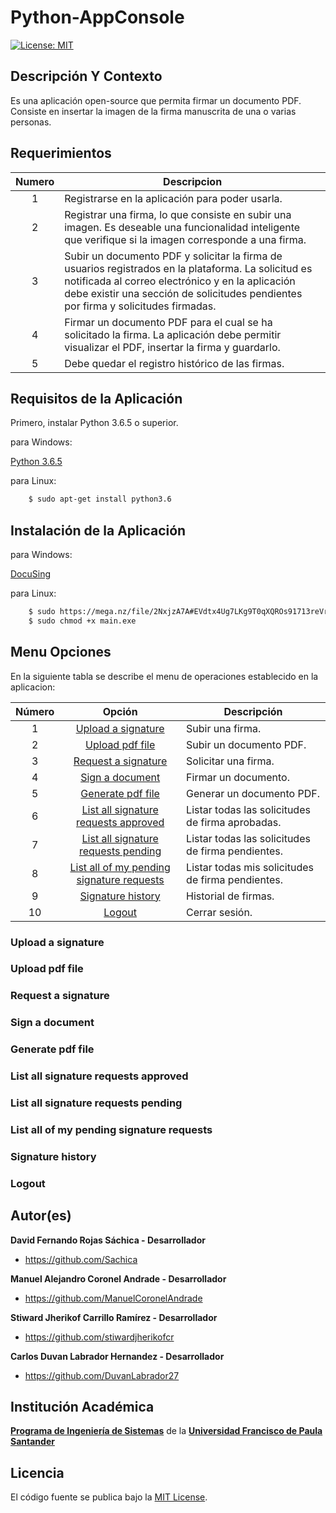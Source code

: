 # Python-AppConsole

[![License: MIT](https://img.shields.io/badge/License-MIT-yellow.svg)](https://opensource.org/licenses/MIT)

## Descripción Y Contexto
Es una aplicación open-source que permita firmar un documento PDF. Consiste en insertar la imagen de la firma manuscrita de una o varias personas.

## Requerimientos
Numero |Descripcion
:--: | --
1 | Registrarse en la aplicación para poder usarla.
2 | Registrar una firma, lo que consiste en subir una imagen. Es deseable una funcionalidad inteligente que verifique si la imagen corresponde a una firma.
3 | Subir un documento PDF y solicitar la firma de usuarios registrados en la plataforma. La solicitud es notificada al correo electrónico y en la aplicación debe existir una sección de solicitudes pendientes por firma y solicitudes firmadas.
4 | Firmar un documento PDF para el cual se ha solicitado la firma. La aplicación debe permitir visualizar el PDF, insertar la firma y guardarlo.
5 | Debe quedar el registro histórico de las firmas.

## Requisitos de la Aplicación

Primero, instalar Python 3.6.5 o superior.

para Windows:

[Python 3.6.5](https://www.python.org/downloads/)


para Linux:

```bash
    $ sudo apt-get install python3.6
```


## Instalación de la Aplicación

para Windows:

[DocuSing](https://mega.nz/file/2NxjzA7A#EVdtx4Ug7LKg9T0qXQROs91713reVr3mkFGRlkSHhb0)


para Linux:

```bash
    $ sudo https://mega.nz/file/2NxjzA7A#EVdtx4Ug7LKg9T0qXQROs91713reVr3mkFGRlkSHhb0
    $ sudo chmod +x main.exe
```


## Menu Opciones
En la siguiente tabla se describe el menu de operaciones establecido en la aplicacion:


Número | Opción | Descripción
:--: | :--: | -- |
1 | [Upload a signature](#upload-signature) | Subir una firma. |
2 | [Upload pdf file](#upload-pdf-file) | Subir un documento PDF. |
3 | [Request a signature](#request-signature) | Solicitar una firma. |
4 | [Sign a document](#sign-document) | Firmar un documento. |
5 | [Generate pdf file](#generate-pdf-file) | Generar un documento PDF. |
6 | [List all signature requests approved](#list-signature-requests-approved) | Listar todas las solicitudes de firma aprobadas. |
7 | [List all signature requests pending](#list-signature-requests-pending) | Listar todas las solicitudes de firma pendientes. |
8 | [List all of my pending signature requests](#list-pending-signature-requests) | Listar todas mis solicitudes de firma pendientes. |
9 | [Signature history](#signature-history) | Historial de firmas. |
10 | [Logout](#logout) | Cerrar sesión. |


### <a id="upload-signature">Upload a signature</a>





### <a id="upload-pdf-file">Upload pdf file</a>





### <a id="request-signature">Request a signature</a>




### <a id="sign-document">Sign a document</a>




### <a id="generate-pdf-file">Generate pdf file</a>





### <a id="list-signature-requests-approved">List all signature requests approved</a>





### <a id="list-signature-requests-pending">List all signature requests pending</a>




### <a id="list-pending-signature-requests">List all of my pending signature requests</a>





### <a id="signature-history">Signature history</a>





### <a id="logout">Logout</a>


## Autor(es)

**David Fernando Rojas Sáchica - Desarrollador**

-   <https://github.com/Sachica>
 
**Manuel Alejandro Coronel Andrade - Desarrollador**

-   <https://github.com/ManuelCoronelAndrade>
   
**Stiward Jherikof Carrillo Ramírez - Desarrollador**

-   <https://github.com/stiwardjherikofcr>
 
**Carlos Duvan Labrador Hernandez - Desarrollador**

-   <https://github.com/DuvanLabrador27>

## Institución Académica

**[Programa de Ingeniería de Sistemas]** de la **[Universidad Francisco de Paula Santander]**

[Programa de Ingeniería de Sistemas]: https://ingsistemas.cloud.ufps.edu.co/
[Universidad Francisco de Paula Santander]: https://ww2.ufps.edu.co/

## Licencia
El código fuente se publica bajo la [MIT License](https://github.com/Arquitectura-de-Software-UFPS-2022-I/Python-AppConsole/blob/develop-sjcr/LICENSE).